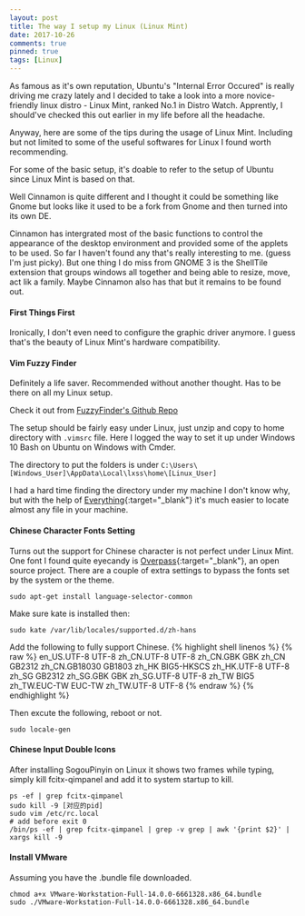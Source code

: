 ```yaml
---
layout: post
title: The way I setup my Linux (Linux Mint)
date: 2017-10-26
comments: true
pinned: true
tags: [Linux]
---
```


As famous as it's own reputation, Ubuntu's "Internal Error Occured" is really driving me crazy lately and I decided to take a look into a more novice-friendly linux distro - Linux Mint, ranked No.1 in Distro Watch. Apprently, I should've checked this out earlier in my life before all the headache. 

Anyway, here are some of the tips during the usage of Linux Mint. Including but not limited to some of the useful softwares for Linux I found worth recommending. 

<!--more-->
For some of the basic setup, it's doable to refer to the setup of Ubuntu since Linux Mint is based on that. 

Well Cinnamon is quite different and I thought it could be something like Gnome but looks like it used to be a fork from Gnome and then turned into its own DE. 

Cinnamon has intergrated most of the basic functions to control the appearance of the desktop environment and provided some of the applets to be used. So far I haven't found any that's really interesting to me. (guess I'm just picky). But one thing I do miss from GNOME 3 is the ShellTile extension that groups windows all together and being able to resize, move, act lik a family. Maybe Cinnamon also has that but it remains to be found out.

#### First Things First
Ironically, I don't even need to configure the graphic driver anymore. I guess that's the beauty of Linux Mint's hardware compatibility.

#### Vim Fuzzy Finder
Definitely a life saver. Recommended without another thought. Has to be there on all my Linux setup. 

Check it out from [FuzzyFinder's Github Repo](https://github.com/vim-scripts/FuzzyFinder)

The setup should be fairly easy under Linux, just unzip and copy to home directory with ```.vimsrc``` file. Here I logged the way to set it up under Windows 10 Bash on Ubuntu on Windows with Cmder.

The directory to put the folders is under ```C:\Users\[Windows_User]\AppData\Local\lxss\home\[Linux_User]```

I had a hard time finding the directory under my machine I don't know why, but with the help of [Everything](https://www.voidtools.com/){:target="_blank"} it's much easier to locate almost any file in your machine. 

#### Chinese Character Fonts Setting
Turns out the support for Chinese character is not perfect under Linux Mint. One font I found quite eyecandy is [Overpass](http://overpassfont.org/){:target="_blank"}, an open source project. There are a couple of extra settings to bypass the fonts set by the system or the theme.

``` shell
sudo apt-get install language-selector-common
``` 
Make sure kate is installed then:
``` shell
sudo kate /var/lib/locales/supported.d/zh-hans
```
Add the following to fully support Chinese.
{% highlight shell linenos %}
{% raw %}
en_US.UTF-8 UTF-8
zh_CN.UTF-8 UTF-8
zh_CN.GBK GBK
zh_CN GB2312
zh_CN.GB18030 GB1803
zh_HK BIG5-HKSCS
zh_HK.UTF-8 UTF-8
zh_SG GB2312
zh_SG.GBK GBK
zh_SG.UTF-8 UTF-8
zh_TW BIG5
zh_TW.EUC-TW EUC-TW
zh_TW.UTF-8 UTF-8
{% endraw %}
{% endhighlight %}

Then excute the following, reboot or not. 
``` shell
sudo locale-gen
```

#### Chinese Input Double Icons
After installing SogouPinyin on Linux it shows two frames while typing, simply kill fcitx-qimpanel and add it to system startup to kill. 
``` shell
ps -ef | grep fcitx-qimpanel
sudo kill -9 [对应的pid]
sudo vim /etc/rc.local
# add before exit 0
/bin/ps -ef | grep fcitx-qimpanel | grep -v grep | awk '{print $2}' | xargs kill -9
```

#### Install VMware
Assuming you have the .bundle file downloaded.
``` shell
chmod a+x VMware-Workstation-Full-14.0.0-6661328.x86_64.bundle
sudo ./VMware-Workstation-Full-14.0.0-6661328.x86_64.bundle
```
